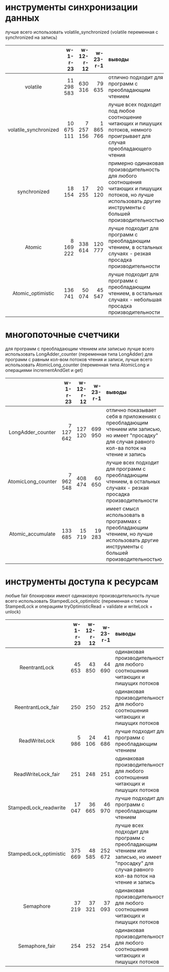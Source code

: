 # инструменты синхронизации данных

лучше всего использовать volatile_synchronized (volatile переменная с synchronized на запись)

|                         |    w-1-r-23 |  w-12-r-12 |   w-23-r-1 | выводы                                                                                                                                                            |
|:-----------------------:|------------:|-----------:|-----------:|:------------------------------------------------------------------------------------------------------------------------------------------------------------------|
|        volatile         |  11 298 583 |    630 316 |     79 635 | отлично подходит для программ с преобладающим чтением                                                                                                             |
|  volatile_synchronized  |  10 675 111 |  7 257 156 |  1 865 766 | лучше всех подходит под любое соотношение читающих и пишущих потоков, немного проигрывает для случая преобладающего чтения                                        |
|      synchronized       |      18 154 |     17 255 |     20 120 | примерно одинаковая производительность для любого соотношения читающих и пишущих потоков, но лучше использовать другие инструменты с большей производительностью  |
|         Atomic          |   8 169 222 |    338 614 |    120 777 | лучше подходит для программ с преобладающим чтением, в остальных случаях - резкая просадка производительности                                                     |
|    Atomic_optimistic    |     136 741 |     50 074 |     45 547 | лучше подходит для программ с преобладающим чтением, в остальных случаях - небольшая просадка производительности                                                  |

# многопоточные счетчики

для программ с преобладающим чтением или записью лучше всего использовать LongAdder_counter (переменная типа LongAdder)
для программ с равным кол-вом потоков чтения и записи, лучше всего использовать AtomicLong_counter (переменная типа
AtomicLong и операциями incrementAndGet и get)

|                      |   w-1-r-23 |  w-12-r-12 |  w-23-r-1 | выводы                                                                                                                                             |
|:--------------------:|-----------:|-----------:|----------:|:---------------------------------------------------------------------------------------------------------------------------------------------------|
|  LongAdder_counter   |  7 127 642 |    127 120 |   699 950 | отлично показывает себя в приложениях с преобладающим чтением или записью, но имеет "просадку" для случая равного кол-ва поток на чтение и запись  |
|  AtomicLong_counter  |  7 962 548 |    408 474 |    60 650 | лучше всех подходит для программ с преобладающим чтением, в остальных случаях - резкая просадка производительности                                 |
|  Atomic_accumulate   |    133 685 |     15 719 |    19 283 | имеет смысл использовать в программах с преобладающим чтением, но лучше использовать другие инструменты с большей производительностью              |

# инструменты доступа к ресурсам

любые fair блокировки имеют одинаковую производительность
лучше всего использовать StampedLock_optimistic (переменная с типом StampedLock и операциям tryOptimisticRead + validate и writeLock + unlock)

|                          |  w-1-r-23 |  w-12-r-12 |  w-23-r-1 | выводы                                                                                                                                        |
|:------------------------:|----------:|-----------:|----------:|:----------------------------------------------------------------------------------------------------------------------------------------------|
|      ReentrantLock       |    45 653 |     43 850 |    44 690 | одинаковая производительность для любого соотношения читающих и пишущих потоков                                                               |
|    ReentrantLock_fair    |       250 |        250 |       252 | одинаковая производительность для любого соотношения читающих и пишущих потоков                                                               |
|      ReadWriteLock       |     5 986 |     24 106 |    41 686 | лучше подходит для программ с преобладающим чтением                                                                                           |
|    ReadWriteLock_fair    |       251 |        248 |       251 | одинаковая производительность для любого соотношения читающих и пишущих потоков                                                               |
|  StampedLock_readwrite   |    17 047 |     36 665 |    46 970 | лучше подходит для программ с преобладающим чтением                                                                                           |
|  StampedLock_optimistic  |   375 669 |     48 585 |   252 672 | лучше всех подходит для программ с преобладающим чтением или записью, но имеет "просадку" для случая равного кол-ва поток на чтение и запись  |
|        Semaphore         |    37 219 |     37 321 |    37 093 | одинаковая производительность для любого соотношения читающих и пишущих потоков                                                               |
|      Semaphore_fair      |       254 |        252 |       254 | одинаковая производительность для любого соотношения читающих и пишущих потоков                                                               |